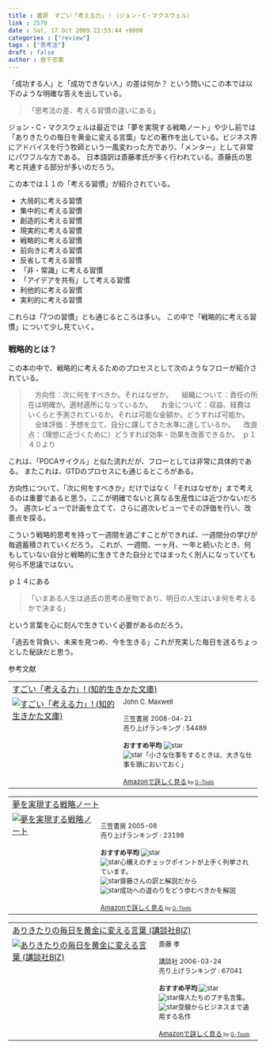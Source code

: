 ```yaml
---
title : 書評　すごい「考える力」！（ジョン・C・マクスウェル）
link : 2570
date : Sat, 17 Oct 2009 22:55:44 +0000
categories : ["review"]
tags : ["思考法"]
draft : false
author : 倉下忠憲
---
```


「成功する人」と「成功できない人」の差は何か？
という問いにこの本では以下のような明確な答えを出している。

<blockquote>「思考法の差、考える習慣の違いにある」</blockquote>

ジョン・C・マクスウェルは最近では「夢を実現する戦略ノート」や少し前では「ありきたりの毎日を黄金に変える言葉」などの著作を出している。ビジネス界にアドバイスを行う牧師という一風変わった方であり、「メンター」として非常にパワフルな方である。
日本語訳は斎藤孝氏が多く行われている。斎藤氏の思考と共通する部分が多いのだろう。
 
この本では１１の「考える習慣」が紹介されている。
<ul>
		<li>大局的に考える習慣</li>
<li>集中的に考える習慣</li>
<li>創造的に考える習慣</li>
<li>現実的に考える習慣</li>
<li>戦略的に考える習慣</li>
<li>前向きに考える習慣</li>
<li>反省して考える習慣</li>
<li>「非・常識」に考える習慣</li>
<li>「アイデアを共有」して考える習慣</li>
<li>利他的に考える習慣</li>
<li>実利的に考える習慣</li>
</ul>

これらは「7つの習慣」とも通じるところは多い。
この中で「戦略的に考える習慣」について少し見ていく。

<h3>戦略的とは？</h3>

この本の中で、戦略的に考えるためのプロセスとして次のようなフローが紹介されている。

<blockquote>　方向性：次に何をすべきか。それはなぜか。
　組織について：責任の所在は明確か。適材適所になっているか。
　お金について：収益、経費はいくらと予測されているか。それは可能な金額か。どうすれば可能か。
　全体評価：予想を立て、自分に課してきた水準に達しているか。
　改良点：（理想に近づくために）どうすれば効率・効果を改善できるか。　ｐ１４０より</blockquote>

これは、「PDCAサイクル」と似た流れだが、フローとしては非常に具体的である。
またこれは、GTDのプロセスにも通じるところがある。

方向性について、「次に何をすべきか」だけではなく「それはなぜか」まで考えるのは重要であると思う。ここが明確でないと真なる生産性には近づかないだろう。
週次レビューで計画を立てて、さらに週次レビューでその評価を行い、改善点を探る。

こういう戦略的思考を持って一週間を過ごすことができれば、一週間分の学びが毎週蓄積されていくだろう。
これが、一週間、一ヶ月、一年と続いたとき、何もしていない自分と戦略的に生きてきた自分とではまったく別人になっていても何ら不思議ではない。

ｐ１４にある
<blockquote>「いまある人生は過去の思考の産物であり、明日の人生はいま何を考えるかで決まる」</blockquote>
という言葉を心に刻んで生きていく必要があるのだろう。

「過去を背負い、未来を見つめ、今を生きる」これが充実した毎日を送るちょっとした秘訣だと思う。

参考文献

<table  border="0" cellpadding="5"><tr><td colspan="2"><a href="http://www.amazon.co.jp/%E3%81%99%E3%81%94%E3%81%84%E3%80%8C%E8%80%83%E3%81%88%E3%82%8B%E5%8A%9B%E3%80%8D-%E7%9F%A5%E7%9A%84%E7%94%9F%E3%81%8D%E3%81%8B%E3%81%9F%E6%96%87%E5%BA%AB-%E3%82%B8%E3%83%A7%E3%83%B3%E3%83%BBC-%E3%83%9E%E3%82%AF%E3%82%B9%E3%82%A6%E3%82%A7%E3%83%AB/dp/483797709X%3FSubscriptionId%3D15SMZCTB9V8NGR2TW082%26tag%3Drashita1000-22%26linkCode%3Dxm2%26camp%3D2025%26creative%3D165953%26creativeASIN%3D483797709X" target="_top">すごい「考える力」! (知的生きかた文庫)</a><img src='http://www.assoc-amazon.jp/e/ir?t=rashita1000-22&l=ur2&o=9' width='1' height='1' border='0' alt='' /></td></tr><tr><td valign="top"><a href="http://www.amazon.co.jp/%E3%81%99%E3%81%94%E3%81%84%E3%80%8C%E8%80%83%E3%81%88%E3%82%8B%E5%8A%9B%E3%80%8D-%E7%9F%A5%E7%9A%84%E7%94%9F%E3%81%8D%E3%81%8B%E3%81%9F%E6%96%87%E5%BA%AB-%E3%82%B8%E3%83%A7%E3%83%B3%E3%83%BBC-%E3%83%9E%E3%82%AF%E3%82%B9%E3%82%A6%E3%82%A7%E3%83%AB/dp/483797709X%3FSubscriptionId%3D15SMZCTB9V8NGR2TW082%26tag%3Drashita1000-22%26linkCode%3Dxm2%26camp%3D2025%26creative%3D165953%26creativeASIN%3D483797709X" target="_top"><img src="http://ecx.images-amazon.com/images/I/41rkOPUFCIL._SL160_.jpg" border="0" alt="すごい「考える力」! (知的生きかた文庫)" /></a></td><td valign="top"><font size="-1">John C. Maxwell <br /><br />三笠書房  2008-04-21<br />売り上げランキング : 54489<br /><br /><strong>おすすめ平均  </strong><img src="http://g-images.amazon.com/images/G/01/detail/stars-3-0.gif" alt="star" /><br /><img src="http://g-images.amazon.com/images/G/01/detail/stars-3-0.gif" alt="star" />「小さな仕事をするときは、大きな仕事を頭においておく」<br /><br /><a href="http://www.amazon.co.jp/%E3%81%99%E3%81%94%E3%81%84%E3%80%8C%E8%80%83%E3%81%88%E3%82%8B%E5%8A%9B%E3%80%8D-%E7%9F%A5%E7%9A%84%E7%94%9F%E3%81%8D%E3%81%8B%E3%81%9F%E6%96%87%E5%BA%AB-%E3%82%B8%E3%83%A7%E3%83%B3%E3%83%BBC-%E3%83%9E%E3%82%AF%E3%82%B9%E3%82%A6%E3%82%A7%E3%83%AB/dp/483797709X%3FSubscriptionId%3D15SMZCTB9V8NGR2TW082%26tag%3Drashita1000-22%26linkCode%3Dxm2%26camp%3D2025%26creative%3D165953%26creativeASIN%3D483797709X" target="_top">Amazonで詳しく見る</a></font><font size="-2"> by <a href="http://www.goodpic.com/mt/aws/index.html" >G-Tools</a></font></td></tr></table>

<table  border="0" cellpadding="5"><tr><td colspan="2"><a href="http://www.amazon.co.jp/%E5%A4%A2%E3%82%92%E5%AE%9F%E7%8F%BE%E3%81%99%E3%82%8B%E6%88%A6%E7%95%A5%E3%83%8E%E3%83%BC%E3%83%88-%E3%82%B8%E3%83%A7%E3%83%B3%E3%83%BBC-%E3%83%9E%E3%82%AF%E3%82%B9%E3%82%A6%E3%82%A7%E3%83%AB/dp/4837956602%3FSubscriptionId%3D15SMZCTB9V8NGR2TW082%26tag%3Drashita1000-22%26linkCode%3Dxm2%26camp%3D2025%26creative%3D165953%26creativeASIN%3D4837956602" target="_top">夢を実現する戦略ノート</a><img src='http://www.assoc-amazon.jp/e/ir?t=rashita1000-22&l=ur2&o=9' width='1' height='1' border='0' alt='' /></td></tr><tr><td valign="top"><a href="http://www.amazon.co.jp/%E5%A4%A2%E3%82%92%E5%AE%9F%E7%8F%BE%E3%81%99%E3%82%8B%E6%88%A6%E7%95%A5%E3%83%8E%E3%83%BC%E3%83%88-%E3%82%B8%E3%83%A7%E3%83%B3%E3%83%BBC-%E3%83%9E%E3%82%AF%E3%82%B9%E3%82%A6%E3%82%A7%E3%83%AB/dp/4837956602%3FSubscriptionId%3D15SMZCTB9V8NGR2TW082%26tag%3Drashita1000-22%26linkCode%3Dxm2%26camp%3D2025%26creative%3D165953%26creativeASIN%3D4837956602" target="_top"><img src="http://ecx.images-amazon.com/images/I/51VS0F34H7L._SL160_.jpg" border="0" alt="夢を実現する戦略ノート" /></a></td><td valign="top"><font size="-1"><br />三笠書房  2005-08<br />売り上げランキング : 23198<br /><br /><strong>おすすめ平均  </strong><img src="http://g-images.amazon.com/images/G/01/detail/stars-4-0.gif" alt="star" /><br /><img src="http://g-images.amazon.com/images/G/01/detail/stars-4-0.gif" alt="star" />心構えのチェックポイントが上手く列挙されています。<br /><img src="http://g-images.amazon.com/images/G/01/detail/stars-4-0.gif" alt="star" />齋藤さんの訳と解説だから<br /><img src="http://g-images.amazon.com/images/G/01/detail/stars-4-0.gif" alt="star" />成功への道のりをどう歩むべきかを解説<br /><br /><a href="http://www.amazon.co.jp/%E5%A4%A2%E3%82%92%E5%AE%9F%E7%8F%BE%E3%81%99%E3%82%8B%E6%88%A6%E7%95%A5%E3%83%8E%E3%83%BC%E3%83%88-%E3%82%B8%E3%83%A7%E3%83%B3%E3%83%BBC-%E3%83%9E%E3%82%AF%E3%82%B9%E3%82%A6%E3%82%A7%E3%83%AB/dp/4837956602%3FSubscriptionId%3D15SMZCTB9V8NGR2TW082%26tag%3Drashita1000-22%26linkCode%3Dxm2%26camp%3D2025%26creative%3D165953%26creativeASIN%3D4837956602" target="_top">Amazonで詳しく見る</a></font><font size="-2"> by <a href="http://www.goodpic.com/mt/aws/index.html" >G-Tools</a></font></td></tr></table>

<table  border="0" cellpadding="5"><tr><td colspan="2"><a href="http://www.amazon.co.jp/%E3%81%82%E3%82%8A%E3%81%8D%E3%81%9F%E3%82%8A%E3%81%AE%E6%AF%8E%E6%97%A5%E3%82%92%E9%BB%84%E9%87%91%E3%81%AB%E5%A4%89%E3%81%88%E3%82%8B%E8%A8%80%E8%91%89-%E8%AC%9B%E8%AB%87%E7%A4%BEBIZ-J-%E3%83%9E%E3%82%AF%E3%82%B9%E3%82%A6%E3%82%A7%E3%83%AB/dp/4062820048%3FSubscriptionId%3D15SMZCTB9V8NGR2TW082%26tag%3Drashita1000-22%26linkCode%3Dxm2%26camp%3D2025%26creative%3D165953%26creativeASIN%3D4062820048" target="_top">ありきたりの毎日を黄金に変える言葉 (講談社BIZ)</a><img src='http://www.assoc-amazon.jp/e/ir?t=rashita1000-22&l=ur2&o=9' width='1' height='1' border='0' alt='' /></td></tr><tr><td valign="top"><a href="http://www.amazon.co.jp/%E3%81%82%E3%82%8A%E3%81%8D%E3%81%9F%E3%82%8A%E3%81%AE%E6%AF%8E%E6%97%A5%E3%82%92%E9%BB%84%E9%87%91%E3%81%AB%E5%A4%89%E3%81%88%E3%82%8B%E8%A8%80%E8%91%89-%E8%AC%9B%E8%AB%87%E7%A4%BEBIZ-J-%E3%83%9E%E3%82%AF%E3%82%B9%E3%82%A6%E3%82%A7%E3%83%AB/dp/4062820048%3FSubscriptionId%3D15SMZCTB9V8NGR2TW082%26tag%3Drashita1000-22%26linkCode%3Dxm2%26camp%3D2025%26creative%3D165953%26creativeASIN%3D4062820048" target="_top"><img src="http://ecx.images-amazon.com/images/I/518YZVH55VL._SL160_.jpg" border="0" alt="ありきたりの毎日を黄金に変える言葉 (講談社BIZ)" /></a></td><td valign="top"><font size="-1">斎藤 孝 <br /><br />講談社  2006-03-24<br />売り上げランキング : 67041<br /><br /><strong>おすすめ平均  </strong><img src="http://g-images.amazon.com/images/G/01/detail/stars-4-0.gif" alt="star" /><br /><img src="http://g-images.amazon.com/images/G/01/detail/stars-3-0.gif" alt="star" />偉人たちのプチ名言集。<br /><img src="http://g-images.amazon.com/images/G/01/detail/stars-5-0.gif" alt="star" />受験からビジネスまで通用する名作<br /><br /><a href="http://www.amazon.co.jp/%E3%81%82%E3%82%8A%E3%81%8D%E3%81%9F%E3%82%8A%E3%81%AE%E6%AF%8E%E6%97%A5%E3%82%92%E9%BB%84%E9%87%91%E3%81%AB%E5%A4%89%E3%81%88%E3%82%8B%E8%A8%80%E8%91%89-%E8%AC%9B%E8%AB%87%E7%A4%BEBIZ-J-%E3%83%9E%E3%82%AF%E3%82%B9%E3%82%A6%E3%82%A7%E3%83%AB/dp/4062820048%3FSubscriptionId%3D15SMZCTB9V8NGR2TW082%26tag%3Drashita1000-22%26linkCode%3Dxm2%26camp%3D2025%26creative%3D165953%26creativeASIN%3D4062820048" target="_top">Amazonで詳しく見る</a></font><font size="-2"> by <a href="http://www.goodpic.com/mt/aws/index.html" >G-Tools</a></font></td></tr></table>
